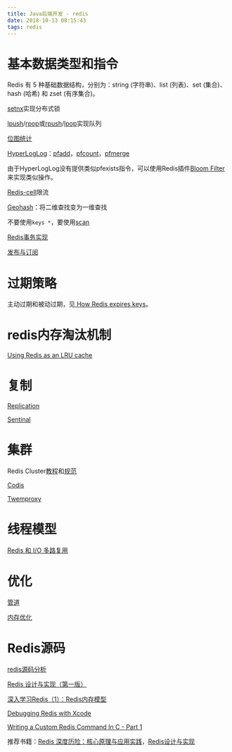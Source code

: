```yaml
---
title: Java后端开发 - redis
date: 2018-10-13 08:15:43
tags: redis
---
```




# 基本数据类型和指令

Redis 有 5 种基础数据结构，分别为：string (字符串)、list (列表)、set (集合)、hash (哈希) 和 zset (有序集合)。

[setnx](https://redis.io/commands/setnx)实现分布式锁

[lpush](https://redis.io/commands/lpush)/[rpop](https://redis.io/commands/rpop)或[rpush](https://redis.io/commands/rpush)/[lpop](https://redis.io/commands/lpop)实现队列

[位图统计](https://redis.io/commands/bitfield)

[HyperLogLog](http://www.rainybowe.com/blog/2017/07/13/%E7%A5%9E%E5%A5%87%E7%9A%84HyperLogLog%E7%AE%97%E6%B3%95/index.html)：[pfadd](https://redis.io/commands/pfadd)，[pfcount](https://redis.io/commands/pfcount)，[pfmerge](https://redis.io/commands/pfmerge)

由于HyperLogLog没有提供类似pfexists指令，可以使用Redis插件[Bloom Filter](https://github.com/RedisLabsModules/redisbloom)来实现类似操作。

[Redis-cell](https://github.com/brandur/redis-cell)限流

[Geohash](https://redis.io/commands/geoadd)：将二维查找变为一维查找

不要使用`keys *`，要使用[scan](https://redis.io/commands/scan)

[Redis事务实现](https://redis.io/topics/transactions)

[发布与订阅](https://redis.io/topics/pubsub)

# 过期策略

主动过期和被动过期，见[ How Redis expires keys](https://redis.io/commands/expire#how-redis-expires-keys)。

# redis内存淘汰机制

[Using Redis as an LRU cache](https://redis.io/topics/lru-cache#using-redis-as-an-lru-cache)

# 复制

[Replication](https://redis.io/topics/replication)

[Sentinal](https://redis.io/topics/sentinel)

# 集群

Redis Cluster[教程](https://redis.io/topics/cluster-tutorial)和[规范](https://redis.io/topics/cluster-spec)

[Codis](https://github.com/CodisLabs/codis)

[Twemproxy](https://github.com/twitter/twemproxy)

# 线程模型

[Redis 和 I/O 多路复用](https://blog.csdn.net/tanswer_/article/details/70196139)

# 优化

[管道](https://redis.io/topics/pipelining)

[内存优化](https://redis.io/topics/memory-optimization)

# Redis源码

[redis源码分析](http://foolchild.cn/2016/09/01/redis_source)

[Redis 设计与实现（第一版）](https://redisbook.readthedocs.io/en/latest/index.html)

[深入学习Redis（1）：Redis内存模型](https://www.cnblogs.com/kismetv/p/8654978.html)

[Debugging Redis with Xcode](https://billmill.org/xcode_redis.html)

[Writing a Custom Redis Command In C - Part 1](https://www.openmymind.net/Writing-A-Custom-Redis-Command-In-C-Part-1/)

推荐书籍：[Redis 深度历险：核心原理与应用实践](https://juejin.im/book/5afc2e5f6fb9a07a9b362527/section)，[Redis设计与实现](https://book.douban.com/subject/25900156/)